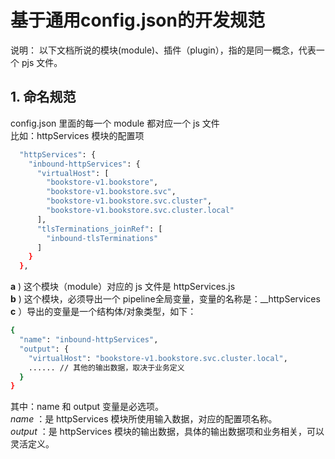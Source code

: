 # 基于通用config.json的开发规范  
说明：
以下文档所说的模块(module)、插件（plugin），指的是同一概念，代表一个 pjs 文件。  
## 1. 命名规范  
config.json 里面的每一个 module 都对应一个 js 文件  
比如：httpServices 模块的配置项  
```bash
  "httpServices": {
    "inbound-httpServices": {
      "virtualHost": [
        "bookstore-v1.bookstore",
        "bookstore-v1.bookstore.svc",
        "bookstore-v1.bookstore.svc.cluster",
        "bookstore-v1.bookstore.svc.cluster.local"
      ],
      "tlsTerminations_joinRef": [
        "inbound-tlsTerminations"
      ]
    }
  },
```
**a** ) 这个模块（module）对应的 js 文件是 httpServices.js  
**b** ) 这个模块，必须导出一个 pipeline全局变量，变量的名称是：\_\_httpServices  
**c** ）导出的变量是一个结构体/对象类型，如下：  
```bash
{
  "name": "inbound-httpServices",
  "output": {
    "virtualHost": "bookstore-v1.bookstore.svc.cluster.local",
    ...... // 其他的输出数据，取决于业务定义 
  }
}
```
其中：name 和 output 变量是必选项。  
*name* ：是 httpServices 模块所使用输入数据，对应的配置项名称。  
*output* ：是 httpServices 模块的输出数据，具体的输出数据项和业务相关，可以灵活定义。  


